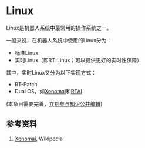 # Linux

Linux是机器人系统中最常用的操作系统之一。

一般来说，在机器人系统中使用的Linux分为：

- 标准Linux
- 实时Linux（即RT-Linux；可以提供更好的实时性保障）

其中，实时Linux又分为以下实现方式：

- RT-Patch
- Dual OS，如[Xenomai](https://source.denx.de/Xenomai/xenomai/-/wikis/home)和[RTAI](https://www.rtai.org/)

(本条目需要完善，[立刻参与知识公共编辑](/how-to-contribute/))


## 参考资料
1. [Xenomai](https://en.wikipedia.org/wiki/Xenomai), Wikipedia

